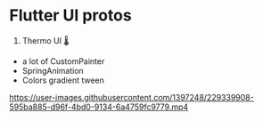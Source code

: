 # Flutter UI protos

1. Thermo UI 🌡

- a lot of CustomPainter
- SpringAnimation
- Colors gradient tween

https://user-images.githubusercontent.com/1397248/229339908-595ba885-d96f-4bd0-9134-6a4759fc9779.mp4